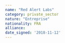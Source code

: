 ```yaml
---
name: "Red Alert Labs"
category: private_sector
nature: "Entreprise"
nationality: FRA
alliance: 
date_signed: '2018-11-12'
---
```

    